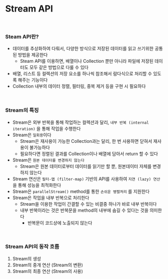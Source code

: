 # Stream API

<br>

### Steam API란?

- 데이터를 추상화하여 다뤄서, 다양한 방식으로 저장된 데이터를 읽고 쓰기위한 공통된 방법을 제공한다
  - Steam API를 이용하면, 배열이나 Collection 뿐만 아니라 파일에 저장된 데이터도 모두 같은 방법으로 다룰 수 있다
- 배열, 리스트 등 컬렉션의 저장 요소를 하나씩 참조해서 람다식으로 처리할 수 있도록 해주는 기능이다
- Collection 내부의 데이터 정렬, 필터링, 중복 제거 등을 구현 시 필요하다

<br>

### Stream의 특징

- Stream은 외부 반복을 통해 작업하는 컬렉션과 달리, `내부 반복 (internal iteration)` 을 통해 작업을 수행한다
- Stream은 `일회용`이다
  - Stream은 재사용이 가능한 Collection과는 달리, 한 번 사용하면 닫혀서 재사용이 불가능하다
  - 필요하다면 정렬된 결과를 Collection이나 배열에 담아서 return 할 수 있다
- Stream은 `원본 데이터를 변경하지 않는다`
  - Stream은 원본 데이터로부터 데이터를 읽기만 할 뿐, 원본데이터 자체를 변경하지 않는다
- Stream 연산은 `필터-맵 (filter-map)` 기반의 API를 사용하여 `지연 (lazy) 연산`을 통해 성능을 최적화한다
- Stream은 `parallelStream()` method를 통한 `손쉬운 병렬처리` 를 지원한다
- Stream은 작업을 내부 반복으로 처리한다
  - Stream을 이용한 작업이 간결할 수 있는 비결중 하나가 바로 내부 반복이다
  - 내부 반복이라는 것은 반복문을 method의 내부에 숨길 수 있다는 것을 의미한다
    - 반복문이 코드상에 노출되지 않는다

<br>

### Stream API의 동작 흐름

1. Stream의 생성
2. Stream의 중개 연산 (Stream의 변환)
3. Stream의 최종 연산 (Stream의 사용)
